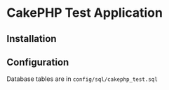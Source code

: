 # CakePHP Test Application

## Installation

## Configuration

Database tables are in `config/sql/cakephp_test.sql`

